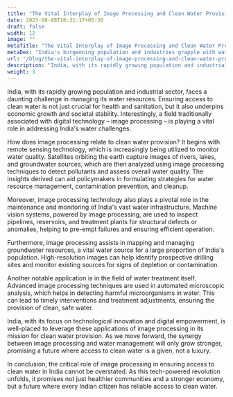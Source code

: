 ```yaml
---
title: "The Vital Interplay of Image Processing and Clean Water Provision in India"
date: 2023-08-08T16:31:17+05:30
draft: false
width: 12
image: ""
metaTitle: "The Vital Interplay of Image Processing and Clean Water Provision in India | OpenCV Courses"
metaDes: "India's burgeoning population and industries grapple with water resource management. Clean water access is vital for health, economy, and stability. Surprisingly, digital image processing contributes to tackling India's water issues."
url: "/blog/the-vital-interplay-of-image-processing-and-clean-water-provision-in-india"
description: "India, with its rapidly growing population and industrial sector, faces a daunting challenge in managing its water resources. Ensuring access to clean water is not just crucial for health and sanitation, but it also underpins economic growth and societal stability. Interestingly, a field traditionally associated with digital technology – image processing – is playing a vital role in addressing India's water challenges."
weight: 3
---
```


India, with its rapidly growing population and industrial sector, faces a daunting challenge in managing its water resources. Ensuring access to clean water is not just crucial for health and sanitation, but it also underpins economic growth and societal stability. Interestingly, a field traditionally associated with digital technology – image processing – is playing a vital role in addressing India's water challenges.
            
How does image processing relate to clean water provision? It begins with remote sensing technology, which is increasingly being utilized to monitor water quality. Satellites orbiting the earth capture images of rivers, lakes, and groundwater sources, which are then analyzed using image processing techniques to detect pollutants and assess overall water quality. The insights derived can aid policymakers in formulating strategies for water resource management, contamination prevention, and cleanup.
            
Moreover, image processing technology also plays a pivotal role in the maintenance and monitoring of India's vast water infrastructure. Machine vision systems, powered by image processing, are used to inspect pipelines, reservoirs, and treatment plants for structural defects or anomalies, helping to pre-empt failures and ensuring efficient operation.
            
Furthermore, image processing assists in mapping and managing groundwater resources, a vital water source for a large proportion of India's population. High-resolution images can help identify prospective drilling sites and monitor existing sources for signs of depletion or contamination.
            
Another notable application is in the field of water treatment itself. Advanced image processing techniques are used in automated microscopic analysis, which helps in detecting harmful microorganisms in water. This can lead to timely interventions and treatment adjustments, ensuring the provision of clean, safe water.
                      
India, with its focus on technological innovation and digital empowerment, is well-placed to leverage these applications of image processing in its mission for clean water provision. As we move forward, the synergy between image processing and water management will only grow stronger, promising a future where access to clean water is a given, not a luxury.
            
In conclusion, the critical role of image processing in ensuring access to clean water in India cannot be overstated. As this tech-powered revolution unfolds, it promises not just healthier communities and a stronger economy, but a future where every Indian citizen has reliable access to clean water.
            
